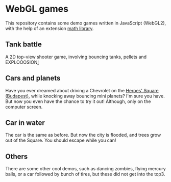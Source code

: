 
# WebGL games

This repository contains some demo games written in JavaScript (WebGL2), with the help of an extension [math library](https://github.com/szecsi/WebGLMath).

## Tank battle

A 2D top-view shooter game, involving bouncing tanks, pellets and EXPLOOOSION[!](https://www.youtube.com/watch?v=jar1LTxxAeM)

## Cars and planets

Have you ever dreamed about driving a Chevrolet on the [Heroes' Square (Budapest)](https://en.wikipedia.org/wiki/Heroes%27_Square_(Budapest)), while knocking away bouncing mini planets?
I'm sure you have. But now you even have the chance to try it out! Although, only on the computer screen.

## Car in water

The car is the same as before. But now the city is flooded, and trees grow out of the Square. You should escape while you can!

## Others

There are some other cool demos, such as dancing zombies, flying mercury balls, or a car followed by bunch of tires, but these did not get into the top3.

